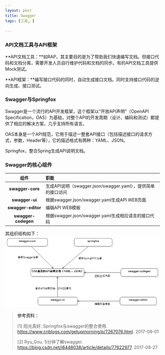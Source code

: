 ```yaml
---
layout: post
title: Swagger
tags: [工具, ]

---
```


### API文档工具与API框架
**API文档工具：**如RAP，其主要目的是为了帮助我们快速编写文档。但接口代码和文档分离，需要开发人员自行维护代码和文档的同步。有的API文档工具提供Mock测试。

**API框架：**编写接口代码的同时，自动生成接口文档。同时支持接口代码的逆向生成、接口测试。

### Swagger与Springfox
Swagger是一个流行的API开发框架，这个框架以“开放API声明”（OpenAPI Specification，OAS）为基础，对整个API的开发周期（设计、编码和测试）都提供了相应的解决方案，几乎支持所有语言。

OAS本身是一个API规范，它用于描述一整套API接口（包括描述接口的请求方式，参数，Header等），它的描述格式有两种：YAML、JSON。

Springfox，整合Spring生成API说明文档。

### Swagger的核心组件

| 组件 | 职能 |
| :------: | :------ |
| **swagger-core** | 生成API说明（swagger.json/swagger.yaml），提供简单的接口访问 |
| **swagger-ui** | 根据swagger.json/swagger.yaml生成API WEB页面 |
| **swagger-editor** | 编辑API WEB模板 |
| **swagger-codegen** | 根据swagger.json/swagger.yaml生成相应语言的接口代码 |

其组织结构如下：
![Alt text](https://github.com/sofkyle/sofkyle.github.io/blob/master/_posts/image/swagger/Swagger.png)

> **参考资料：**
> 
> [1] 阳光真好. Springfox与swagger的整合使用. https://www.cnblogs.com/getupmorning/p/7267076.html. 2017-08-01
> 
> [2] Ryu_Gou. 5分钟了解swagger. https://blog.csdn.net/i6448038/article/details/77622977. 2017-08-27